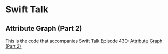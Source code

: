 # Swift Talk
## Attribute Graph (Part 2)

This is the code that accompanies Swift Talk Episode 430: [Attribute Graph (Part 2)](https://talk.objc.io/episodes/S01E430-attribute-graph-part-2)
